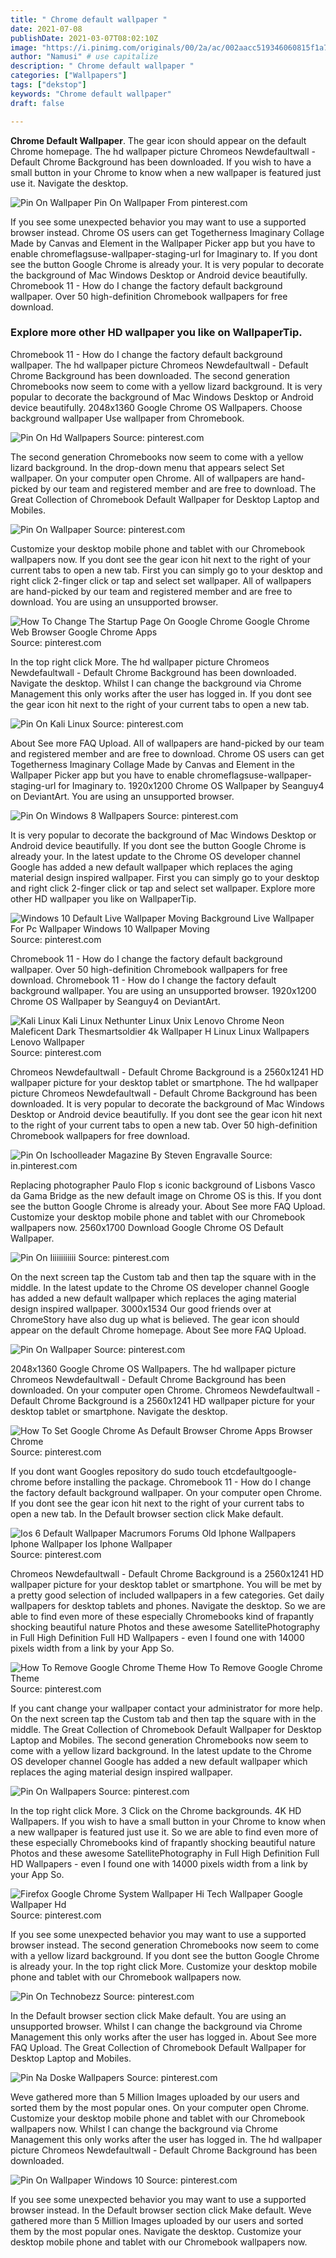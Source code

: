 ```yaml
---
title: " Chrome default wallpaper "
date: 2021-07-08
publishDate: 2021-03-07T08:02:10Z
image: "https://i.pinimg.com/originals/00/2a/ac/002aacc519346060815f1a7cd6851bfd.jpg"
author: "Namusi" # use capitalize
description: " Chrome default wallpaper "
categories: ["Wallpapers"]
tags: ["dekstop"]
keywords: "Chrome default wallpaper"
draft: false

---
```



**Chrome Default Wallpaper**. The gear icon should appear on the default Chrome homepage. The hd wallpaper picture Chromeos Newdefaultwall - Default Chrome Background has been downloaded. If you wish to have a small button in your Chrome to know when a new wallpaper is featured just use it. Navigate the desktop.

![Pin On Wallpaper](https://i.pinimg.com/originals/84/ea/b9/84eab96cfab3763364572c010a480f27.png "Pin On Wallpaper")
Pin On Wallpaper From pinterest.com


If you see some unexpected behavior you may want to use a supported browser instead. Chrome OS users can get Togetherness Imaginary Collage Made by Canvas and Element in the Wallpaper Picker app but you have to enable chromeflagsuse-wallpaper-staging-url for Imaginary to. If you dont see the button Google Chrome is already your. It is very popular to decorate the background of Mac Windows Desktop or Android device beautifully. Chromebook 11 - How do I change the factory default background wallpaper. Over 50 high-definition Chromebook wallpapers for free download.

### Explore more other HD wallpaper you like on WallpaperTip.

Chromebook 11 - How do I change the factory default background wallpaper. The hd wallpaper picture Chromeos Newdefaultwall - Default Chrome Background has been downloaded. The second generation Chromebooks now seem to come with a yellow lizard background. It is very popular to decorate the background of Mac Windows Desktop or Android device beautifully. 2048x1360 Google Chrome OS Wallpapers. Choose background wallpaper Use wallpaper from Chromebook.


![Pin On Hd Wallpapers](https://i.pinimg.com/originals/9d/26/8b/9d268bf82eafc98aff084f410141fd42.jpg "Pin On Hd Wallpapers")
Source: pinterest.com

The second generation Chromebooks now seem to come with a yellow lizard background. In the drop-down menu that appears select Set wallpaper. On your computer open Chrome. All of wallpapers are hand-picked by our team and registered member and are free to download. The Great Collection of Chromebook Default Wallpaper for Desktop Laptop and Mobiles.

![Pin On Wallpaper](https://i.pinimg.com/736x/84/aa/30/84aa30c38903b040a29976d9d21eace3.jpg "Pin On Wallpaper")
Source: pinterest.com

Customize your desktop mobile phone and tablet with our Chromebook wallpapers now. If you dont see the gear icon hit next to the right of your current tabs to open a new tab. First you can simply go to your desktop and right click 2-finger click or tap and select set wallpaper. All of wallpapers are hand-picked by our team and registered member and are free to download. You are using an unsupported browser.

![How To Change The Startup Page On Google Chrome Google Chrome Web Browser Google Chrome Apps](https://i.pinimg.com/736x/49/f1/65/49f1650ef9e0d55e08087ba10b7098d4.jpg "How To Change The Startup Page On Google Chrome Google Chrome Web Browser Google Chrome Apps")
Source: pinterest.com

In the top right click More. The hd wallpaper picture Chromeos Newdefaultwall - Default Chrome Background has been downloaded. Navigate the desktop. Whilst I can change the background via Chrome Management this only works after the user has logged in. If you dont see the gear icon hit next to the right of your current tabs to open a new tab.

![Pin On Kali Linux](https://i.pinimg.com/originals/2f/a3/8b/2fa38b883eebad0aea2756c317247e7a.jpg "Pin On Kali Linux")
Source: pinterest.com

About See more FAQ Upload. All of wallpapers are hand-picked by our team and registered member and are free to download. Chrome OS users can get Togetherness Imaginary Collage Made by Canvas and Element in the Wallpaper Picker app but you have to enable chromeflagsuse-wallpaper-staging-url for Imaginary to. 1920x1200 Chrome OS Wallpaper by Seanguy4 on DeviantArt. You are using an unsupported browser.

![Pin On Windows 8 Wallpapers](https://i.pinimg.com/originals/76/19/36/761936d28e8cff2abeefdf3516b4d804.jpg "Pin On Windows 8 Wallpapers")
Source: pinterest.com

It is very popular to decorate the background of Mac Windows Desktop or Android device beautifully. If you dont see the button Google Chrome is already your. In the latest update to the Chrome OS developer channel Google has added a new default wallpaper which replaces the aging material design inspired wallpaper. First you can simply go to your desktop and right click 2-finger click or tap and select set wallpaper. Explore more other HD wallpaper you like on WallpaperTip.

![Windows 10 Default Live Wallpaper Moving Background Live Wallpaper For Pc Wallpaper Windows 10 Wallpaper Moving](https://i.pinimg.com/originals/5d/32/48/5d32480fd7f76abca976fde89af52723.jpg "Windows 10 Default Live Wallpaper Moving Background Live Wallpaper For Pc Wallpaper Windows 10 Wallpaper Moving")
Source: pinterest.com

Chromebook 11 - How do I change the factory default background wallpaper. Over 50 high-definition Chromebook wallpapers for free download. Chromebook 11 - How do I change the factory default background wallpaper. You are using an unsupported browser. 1920x1200 Chrome OS Wallpaper by Seanguy4 on DeviantArt.

![Kali Linux Kali Linux Nethunter Linux Unix Lenovo Chrome Neon Maleficent Dark Thesmartsoldier 4k Wallpaper H Linux Linux Wallpapers Lenovo Wallpaper](https://i.pinimg.com/originals/d3/f5/c9/d3f5c9061c36ff9c0b636b53b52882a2.jpg "Kali Linux Kali Linux Nethunter Linux Unix Lenovo Chrome Neon Maleficent Dark Thesmartsoldier 4k Wallpaper H Linux Linux Wallpapers Lenovo Wallpaper")
Source: pinterest.com

Chromeos Newdefaultwall - Default Chrome Background is a 2560x1241 HD wallpaper picture for your desktop tablet or smartphone. The hd wallpaper picture Chromeos Newdefaultwall - Default Chrome Background has been downloaded. It is very popular to decorate the background of Mac Windows Desktop or Android device beautifully. If you dont see the gear icon hit next to the right of your current tabs to open a new tab. Over 50 high-definition Chromebook wallpapers for free download.

![Pin On Ischoolleader Magazine By Steven Engravalle](https://i.pinimg.com/originals/eb/9e/d7/eb9ed7ec8a8fdeac57749411f9b83fb7.jpg "Pin On Ischoolleader Magazine By Steven Engravalle")
Source: in.pinterest.com

Replacing photographer Paulo Flop s iconic background of Lisbons Vasco da Gama Bridge as the new default image on Chrome OS is this. If you dont see the button Google Chrome is already your. About See more FAQ Upload. Customize your desktop mobile phone and tablet with our Chromebook wallpapers now. 2560x1700 Download Google Chrome OS Default Wallpaper.

![Pin On Iiiiiiiiiiii](https://i.pinimg.com/originals/0f/e6/5e/0fe65eaa464fdbb43f265266cd910b46.png "Pin On Iiiiiiiiiiii")
Source: pinterest.com

On the next screen tap the Custom tab and then tap the square with in the middle. In the latest update to the Chrome OS developer channel Google has added a new default wallpaper which replaces the aging material design inspired wallpaper. 3000x1534 Our good friends over at ChromeStory have also dug up what is believed. The gear icon should appear on the default Chrome homepage. About See more FAQ Upload.

![Pin On Wallpaper](https://i.pinimg.com/originals/84/ea/b9/84eab96cfab3763364572c010a480f27.png "Pin On Wallpaper")
Source: pinterest.com

2048x1360 Google Chrome OS Wallpapers. The hd wallpaper picture Chromeos Newdefaultwall - Default Chrome Background has been downloaded. On your computer open Chrome. Chromeos Newdefaultwall - Default Chrome Background is a 2560x1241 HD wallpaper picture for your desktop tablet or smartphone. Navigate the desktop.

![How To Set Google Chrome As Default Browser Chrome Apps Browser Chrome](https://i.pinimg.com/originals/13/3d/66/133d6649953429dc8470bd0fefee4fe4.png "How To Set Google Chrome As Default Browser Chrome Apps Browser Chrome")
Source: pinterest.com

If you dont want Googles repository do sudo touch etcdefaultgoogle-chrome before installing the package. Chromebook 11 - How do I change the factory default background wallpaper. On your computer open Chrome. If you dont see the gear icon hit next to the right of your current tabs to open a new tab. In the Default browser section click Make default.

![Ios 6 Default Wallpaper Macrumors Forums Old Iphone Wallpapers Iphone Wallpaper Ios Iphone Wallpaper](https://i.pinimg.com/originals/8e/d0/d0/8ed0d0a073dc7f28ae414bca2bed79f6.png "Ios 6 Default Wallpaper Macrumors Forums Old Iphone Wallpapers Iphone Wallpaper Ios Iphone Wallpaper")
Source: pinterest.com

Chromeos Newdefaultwall - Default Chrome Background is a 2560x1241 HD wallpaper picture for your desktop tablet or smartphone. You will be met by a pretty good selection of included wallpapers in a few categories. Get daily wallpapers for desktop tablets and phones. Navigate the desktop. So we are able to find even more of these especially Chromebooks kind of frapantly shocking beautiful nature Photos and these awesome SatellitePhotography in Full High Definition Full HD Wallpapers - even I found one with 14000 pixels width from a link by your App So.

![How To Remove Google Chrome Theme How To Remove Google Chrome Theme](https://i.pinimg.com/originals/06/fe/34/06fe34f1411e9bbfa4c8f4cdf2ea8f13.jpg "How To Remove Google Chrome Theme How To Remove Google Chrome Theme")
Source: pinterest.com

If you cant change your wallpaper contact your administrator for more help. On the next screen tap the Custom tab and then tap the square with in the middle. The Great Collection of Chromebook Default Wallpaper for Desktop Laptop and Mobiles. The second generation Chromebooks now seem to come with a yellow lizard background. In the latest update to the Chrome OS developer channel Google has added a new default wallpaper which replaces the aging material design inspired wallpaper.

![Pin On Wallpapers](https://i.pinimg.com/originals/d0/7f/4b/d07f4b2684e41e75d02b646f97b23288.jpg "Pin On Wallpapers")
Source: pinterest.com

In the top right click More. 3 Click on the Chrome backgrounds. 4K HD Wallpapers. If you wish to have a small button in your Chrome to know when a new wallpaper is featured just use it. So we are able to find even more of these especially Chromebooks kind of frapantly shocking beautiful nature Photos and these awesome SatellitePhotography in Full High Definition Full HD Wallpapers - even I found one with 14000 pixels width from a link by your App So.

![Firefox Google Chrome System Wallpaper Hi Tech Wallpaper Google Wallpaper Hd](https://i.pinimg.com/originals/2d/99/fb/2d99fb3213ef06f81ff0d5340ff2fd4f.jpg "Firefox Google Chrome System Wallpaper Hi Tech Wallpaper Google Wallpaper Hd")
Source: pinterest.com

If you see some unexpected behavior you may want to use a supported browser instead. The second generation Chromebooks now seem to come with a yellow lizard background. If you dont see the button Google Chrome is already your. In the top right click More. Customize your desktop mobile phone and tablet with our Chromebook wallpapers now.

![Pin On Technobezz](https://i.pinimg.com/originals/a0/76/07/a0760745374f03ae86b8c610eb2f047b.png "Pin On Technobezz")
Source: pinterest.com

In the Default browser section click Make default. You are using an unsupported browser. Whilst I can change the background via Chrome Management this only works after the user has logged in. About See more FAQ Upload. The Great Collection of Chromebook Default Wallpaper for Desktop Laptop and Mobiles.

![Pin Na Doske Wallpapers](https://i.pinimg.com/originals/86/ae/c0/86aec0bb05deac42ed4abd4ae86d65f3.jpg "Pin Na Doske Wallpapers")
Source: pinterest.com

Weve gathered more than 5 Million Images uploaded by our users and sorted them by the most popular ones. On your computer open Chrome. Customize your desktop mobile phone and tablet with our Chromebook wallpapers now. Whilst I can change the background via Chrome Management this only works after the user has logged in. The hd wallpaper picture Chromeos Newdefaultwall - Default Chrome Background has been downloaded.

![Pin On Wallpaper Windows 10](https://i.pinimg.com/originals/00/2a/ac/002aacc519346060815f1a7cd6851bfd.jpg "Pin On Wallpaper Windows 10")
Source: pinterest.com

If you see some unexpected behavior you may want to use a supported browser instead. In the Default browser section click Make default. Weve gathered more than 5 Million Images uploaded by our users and sorted them by the most popular ones. Navigate the desktop. Customize your desktop mobile phone and tablet with our Chromebook wallpapers now.


